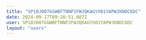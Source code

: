 ```yaml
---
title: "SP10J007GGWBFTNNP2FWJQKAGYX01YAPWJKNDC6DC"
date: 2024-09-17T09:20:51.607Z
user: SP10J007GGWBFTNNP2FWJQKAGYX01YAPWJKNDC6DC
layout: "users"
---
```

    